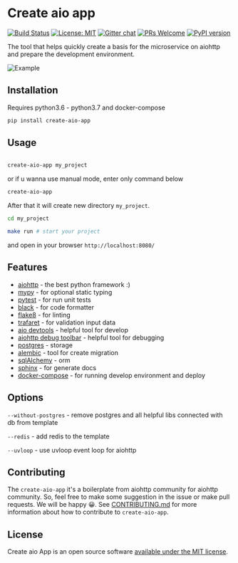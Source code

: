 # Create aio app
[![Build Status](https://travis-ci.com/aio-libs/create-aio-app.svg?branch=master)](https://travis-ci.com/aio-libs/create-aio-app)
[![License: MIT](https://img.shields.io/badge/License-MIT-green.svg)](https://opensource.org/licenses/MIT)
[![Gitter chat](https://badges.gitter.im/Join%20Chat.svg)](https://gitter.im/aio-libs/Lobby)
[![PRs Welcome](https://img.shields.io/badge/PRs-welcome-green.svg)](https://github.com/aio-libs/create-aio-app/issues?q=is%3Aissue+is%3Aopen+label%3A%22good+first+issue%22)
[![PyPI version](https://badge.fury.io/py/create-aio-app.svg)](https://badge.fury.io/py/create-aio-app)

The tool that helps quickly create a basis for the microservice on aiohttp and prepare the development environment.

![Example](https://raw.githubusercontent.com/aio-libs/create-aio-app/master/assets/assets.png)

## Installation

Requires python3.6 - python3.7 and docker-compose

```bash
pip install create-aio-app
```

## Usage

```bash

create-aio-app my_project
```

or if u wanna use manual mode, enter only command below

```bash
create-aio-app
``` 

After that it will create new directory `my_project`.

```bash
cd my_project

make run # start your project
```

and open in your browser `http://localhost:8080/`

## Features

- [aiohttp](https://aiohttp.readthedocs.io/en/stable/) - the best python framework :)
- [mypy](https://mypy.readthedocs.io/en/latest/) - for optional static typing
- [pytest](https://pytest.readthedocs.io/en/latest/) - for run unit tests
- [black](https://black.readthedocs.io/en/latest/) - for code formatter
- [flake8](https://flake8.readthedocs.io/en/latest/) - for linting
- [trafaret](https://trafaret.readthedocs.io/en/latest/) - for validation input data
- [aio devtools](https://github.com/aio-libs/aiohttp-devtools) - helpful tool for develop
- [aiohttp debug toolbar](https://github.com/aio-libs/aiohttp-debugtoolbar) - helpful tool for debugging
- [postgres](https://www.postgresql.org/) - storage
- [alembic](https://alembic.sqlalchemy.org/en/latest/tutorial.html) - tool for create migration
- [sqlAlchemy](https://www.sqlalchemy.org/) - orm
- [sphinx](http://www.sphinx-doc.org/en/master/) - for generate docs
- [docker-compose](https://docs.docker.com/compose/) - for running develop environment and deploy




## Options

`--without-postgres` - remove postgres and all helpful libs connected with db from template

`--redis` - add redis to the template

`--uvloop` - use uvloop event loop for aiohttp

## Contributing
The `create-aio-app` it's a boilerplate from aiohttp community for aiohttp 
community. So, feel free to make some suggestion in the issue or make 
pull requests. We will be happy 😀. See [CONTRIBUTING.md](https://github.com/aio-libs/create-aio-app/blob/master/CONTRIBUTING.md) for more information about 
how to contribute to `create-aio-app`.

## License

Create aio App is an open source software <a href="https://github.com/aio-libs/create-aio-app/blob/master/LICENSE">available under the MIT license</a>. 
